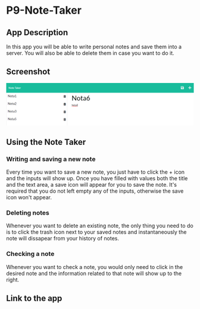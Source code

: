 # P9-Note-Taker

## App Description
In this app you will be able to write personal notes and save them into a server. You will also be able to delete them in case you want to do it.

## Screenshot
![alt text](./Assets/NoteTaker.PNG)

## Using the Note Taker
### Writing and saving a new note
Every time you want to save a new note, you just have to click the + icon and the inputs will show up. Once you have filled with values both the title and the text area, a save icon will appear for you to save the note. It's required that you do not left empty any of the inputs, otherwise the save icon won't appear.

### Deleting notes
Whenever you want to delete an existing note, the only thing you need to do is to click the trash icon next to your saved notes and instantaneously the note will dissapear from your history of notes.

### Checking a note
Whenever you want to check a note, you would only need to click in the desired note and the information related to that note will show up to the right.

## Link to the app
